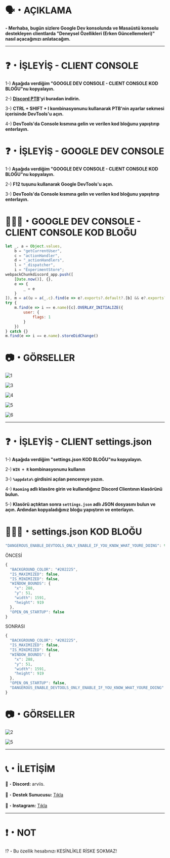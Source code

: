 # 🗣️・AÇIKLAMA
**- Merhaba, bugün sizlere Google Dev konsolunda ve Masaüstü konsolu destekleyen clientlarda "Deneysel Özellikleri (Erken Güncellemeleri)" nasıl açacağınızı anlatacağım.**

---------

# ❓・İŞLEYİŞ - CLIENT CONSOLE 
1-) **Aşağıda verdiğim "GOOGLE DEV CONSOLE - CLIENT CONSOLE KOD BLOĞU"nu kopyalayın.**

2-) **[Discord PTB](https://discord.com/api/downloads/distributions/app/installers/latest?channel=ptb&platform=win&arch=x64)'yi buradan indirin.**

3-) **CTRL + SHIFT + I kombinasyonunu kullanarak PTB'nin ayarlar sekmesi içerisinde DevTools'u açın.**

4-) **DevTools'da Console kısmına gelin ve verilen kod bloğunu yapıştırıp enterlayın.**
# 
#

# ❓・İŞLEYİŞ - GOOGLE DEV CONSOLE 
1-) **Aşağıda verdiğim "GOOGLE DEV CONSOLE - CLIENT CONSOLE KOD BLOĞU"nu kopyalayın.**

2-) **F12 tuşunu kullanarak Google DevTools'u açın.**

3-) **DevTools'da Console kısmına gelin ve verilen kod bloğunu yapıştırıp enterlayın.**
# 
#

# 🧑🏻‍💻・GOOGLE DEV CONSOLE - CLIENT CONSOLE KOD BLOĞU
```js
let _, a = Object.values,
    b = "getCurrentUser",
    c = "actionHandler",
    d = "_actionHandlers",
    l = "_dispatcher",
    i = "ExperimentStore";
webpackChunkdiscord_app.push([
    [Date.now()], {},
    e => {
        _ = e
    }
]), m = a((u = a(_.c).find(e => e?.exports?.default?.[b] && e?.exports?.default?.[l]?.[d]).exports.default)[l][d]._dependencyGraph.nodes), u[b]().flags |= 1, m.find(e => "Developer" + i == e.name)[c].CONNECTION_OPEN();
try {
    m.find(e => i == e.name)[c].OVERLAY_INITIALIZE({
        user: {
            flags: 1
        }
    })
} catch {}
m.find(e => i == e.name).storeDidChange()
```

# 📷・GÖRSELLER
![1](https://github.com/user-attachments/assets/4b80b38d-6eb8-49ab-9dc9-51e0530fcc10)

![3](https://github.com/user-attachments/assets/f2a821cc-2859-4098-be8b-10980750f945)

![4](https://github.com/user-attachments/assets/a810d377-268b-4222-9082-fa4fbca0a50b)

![5](https://github.com/user-attachments/assets/833343d7-e5fe-4e6a-ab75-c6893ae6afef)

![6](https://github.com/user-attachments/assets/a7e70bd7-5a7f-4f64-879e-634ce85af636)

---------

# ❓・İŞLEYİŞ - CLIENT settings.json
1-) **Aşağıda verdiğim "settings.json KOD BLOĞU"nu kopyalayın.**

2-) **`WIN + R` kombinasyonunu kullanın**

3-) **`%appdata%` girdisini açılan pencereye yazın.**

4-) **`Raoming` adlı klasöre girin ve kullandığınız Discord Clientının klasörünü bulun.**

5-) **Klasörü açtıktan sonra `settings.json` adlı JSON dosyasını bulun ve açın. Ardından kopyaladığınız bloğu yapıştırın ve enterlayın.**
# 
#

# 🧑🏻‍💻・settings.json KOD BLOĞU
```js
"DANGEROUS_ENABLE_DEVTOOLS_ONLY_ENABLE_IF_YOU_KNOW_WHAT_YOURE_DOING": true
```

ÖNCESİ
```js
{
  "BACKGROUND_COLOR": "#202225",
  "IS_MAXIMIZED": false,
  "IS_MINIMIZED": false,
  "WINDOW_BOUNDS": {
    "x": 288,
    "y": 51,
    "width": 1591,
    "height": 919
  },
  "OPEN_ON_STARTUP": false
}
```

SONRASI
```js
{
  "BACKGROUND_COLOR": "#202225",
  "IS_MAXIMIZED": false,
  "IS_MINIMIZED": false,
  "WINDOW_BOUNDS": {
    "x": 288,
    "y": 51,
    "width": 1591,
    "height": 919
  },
  "OPEN_ON_STARTUP": false,
  "DANGEROUS_ENABLE_DEVTOOLS_ONLY_ENABLE_IF_YOU_KNOW_WHAT_YOURE_DOING": true
}
```

# 📷・GÖRSELLER
![2](https://github.com/user-attachments/assets/c98dd98e-d0dd-447f-bec2-92dd1cd8cc71)

![5](https://github.com/user-attachments/assets/e1c63ce1-5628-4268-bd22-a0d1ff70bca7)

---------

# 📞・İLETİŞİM
💙・**Discord:** arviis.

🔗・**Destek Sunucusu:** [Tıkla](https://discord.gg/3AfAFE5qYg)

💜・**Instagram:** [Tıkla](https://www.instagram.com/al.kann0/)

---------

# ❗・NOT
⁉️・Bu özellik hesabınızı KESİNLİKLE RİSKE SOKMAZ!
